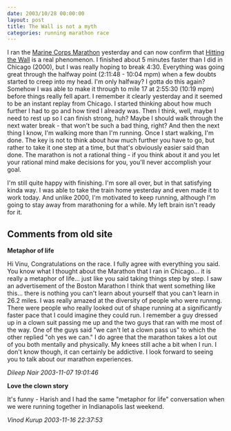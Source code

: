 ```yaml
---
date: 2003/10/28 00:00:00
layout: post
title: The Wall is not a myth
categories: running marathon race
---
```


I ran the [Marine Corps Marathon](http://marinemarathon.com) yesterday
and can now confirm that [Hitting the
Wall](http://www.badwaterultra.com/training/bane.html) is a real
phenomenon. I finished about 5 minutes faster than I did in Chicago
(2000), but I was really hoping to break 4:30. Everything was going
great through the halfway point (2:11:48 - 10:04 mpm) when a few
doubts started to creep into my head. I'm only halfway? I gotta do
this again? Somehow I was able to make it through to mile 17 at
2:55:30 (10:19 mpm) before things really fell apart. I remember it
clearly yesterday and it seemed to be an instant replay from
Chicago. I started thinking about how much further I had to go and how
tired I already was. Then I think, well, maybe I need to rest up so I
can finish strong, huh? Maybe I should walk through the next water
break - that won't be such a bad thing, right? And then the next thing
I know, I'm walking more than I'm running. Once I start walking, I'm
done. The key is not to think about how much further you have to go,
but rather to take it one step at a time, but that's obviously easier
said than done. The marathon is not a rational thing - if you think
about it and you let your rational mind make decisions for you, you'll
never accomplish your goal.

I'm still quite happy with finishing. I'm sore all over, but in that
satisfying kinda way. I was able to take the train home yesterday and
even made it to work today. And unlike 2000, I'm motivated to keep
running, although I'm going to stay away from marathoning for a
while. My left brain isn't ready for it.

<div id="comment-box">
<h2>Comments from old site</h2>

<div class="one-comment">
<p><b>Metaphor of life</b></p>
<p>
Hi Vinu,  Congratulations on the race.  I fully agree with everything
you said.  You know what I thought about the Marathon that I ran in
Chicago... it is really a metaphor of life... just like you said
taking things step by step.  I saw an advertisement of the Boston
Marathon I think that went something like this... there is nothing you
can't learn about yourself that you can't learn in 26.2 miles.  I was
really amazed at the diversity of people who were runnng.  There were
people who really looked out of shape running at a significantly
faster pace that I could imagine they could run.  I remember a guy
dressed up in a clown suit passing me up and the two guys that ran
with me most of the way.  One of the guys said "we can't let a clown
pass us" to which the other replied "oh yes we can."  I do agree that
the marathon takes a lot out of you both mentally and physically.  My
knees still ache a bit when I run.  I don't know though, it can
certainly be addictive.  I look forward to seeing you to talk about
our marathon experiences.

</p>
<address class="signature">
<span class="author">Dileep Nair</span>
<span class="date">2003-11-07 19:01:46</span>
</address>
</div>

<div class="my-comment">
<p><b>Love the clown story</b></p>
<p>
It's funny - Harish and I had the same "metaphor for life"
conversation when we were running together in Indianapolis last
weekend.
</p>
<address class="signature">
<span class="author">Vinod Kurup</span>
<span class="date">2003-11-16 22:37:53</span>
</address>
</div>

</div>
